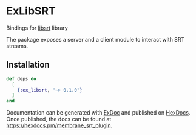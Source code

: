 # ExLibSRT

Bindings for [libsrt](https://github.com/Haivision/srt) library

The package exposes a server and a client module to interact with SRT streams.


## Installation

```elixir
def deps do
  [
    {:ex_libsrt, "~> 0.1.0"}
  ]
end
```

Documentation can be generated with [ExDoc](https://github.com/elixir-lang/ex_doc)
and published on [HexDocs](https://hexdocs.pm). Once published, the docs can
be found at <https://hexdocs.pm/membrane_srt_plugin>.

